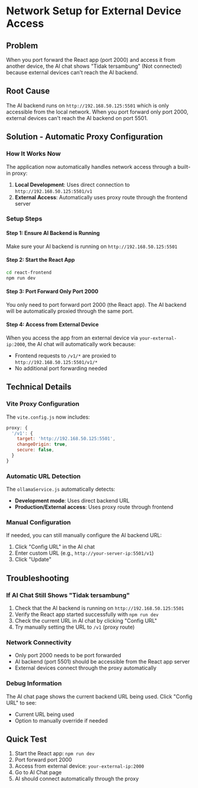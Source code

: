 # Network Setup for External Device Access

## Problem
When you port forward the React app (port 2000) and access it from another device, the AI chat shows "Tidak tersambung" (Not connected) because external devices can't reach the AI backend.

## Root Cause
The AI backend runs on `http://192.168.50.125:5501` which is only accessible from the local network. When you port forward only port 2000, external devices can't reach the AI backend on port 5501.

## Solution - Automatic Proxy Configuration

### How It Works Now
The application now automatically handles network access through a built-in proxy:

1. **Local Development**: Uses direct connection to `http://192.168.50.125:5501/v1`
2. **External Access**: Automatically uses proxy route through the frontend server

### Setup Steps

#### Step 1: Ensure AI Backend is Running
Make sure your AI backend is running on `http://192.168.50.125:5501`

#### Step 2: Start the React App
```bash
cd react-frontend
npm run dev
```

#### Step 3: Port Forward Only Port 2000
You only need to port forward port 2000 (the React app). The AI backend will be automatically proxied through the same port.

#### Step 4: Access from External Device
When you access the app from an external device via `your-external-ip:2000`, the AI chat will automatically work because:
- Frontend requests to `/v1/*` are proxied to `http://192.168.50.125:5501/v1/*`
- No additional port forwarding needed

## Technical Details

### Vite Proxy Configuration
The `vite.config.js` now includes:
```javascript
proxy: {
  '/v1': {
    target: 'http://192.168.50.125:5501',
    changeOrigin: true,
    secure: false,
  }
}
```

### Automatic URL Detection
The `ollamaService.js` automatically detects:
- **Development mode**: Uses direct backend URL
- **Production/External access**: Uses proxy route through frontend

### Manual Configuration
If needed, you can still manually configure the AI backend URL:
1. Click "Config URL" in the AI chat
2. Enter custom URL (e.g., `http://your-server-ip:5501/v1`)
3. Click "Update"

## Troubleshooting

### If AI Chat Still Shows "Tidak tersambung"
1. Check that the AI backend is running on `http://192.168.50.125:5501`
2. Verify the React app started successfully with `npm run dev`
3. Check the current URL in AI chat by clicking "Config URL"
4. Try manually setting the URL to `/v1` (proxy route)

### Network Connectivity
- Only port 2000 needs to be port forwarded
- AI backend (port 5501) should be accessible from the React app server
- External devices connect through the proxy automatically

### Debug Information
The AI chat page shows the current backend URL being used. Click "Config URL" to see:
- Current URL being used
- Option to manually override if needed

## Quick Test
1. Start the React app: `npm run dev`
2. Port forward port 2000
3. Access from external device: `your-external-ip:2000`
4. Go to AI Chat page
5. AI should connect automatically through the proxy